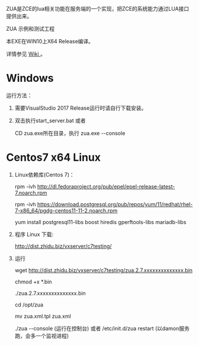 ZUA是ZCE的lua相关功能在服务端的一个实现，把ZCE的系统能力通过LUA接口提供出来。

ZUA 示例和测试工程

本EXE在WIN10上X64 Release编译。

详情参见  <a href="https://github.com/ymwang78/zua/wiki"> Wiki </a>。

<h1> Windows </h1> 

运行方法：

1. 需要VisualStudio 2017 Release运行时请自行下载安装。

2. 双击执行start_server.bat 或者

   CD zua.exe所在目录，执行 zua.exe --console

<h1> Centos7 x64 Linux  </h1>

1. Linux依赖库(Centos 7)：

    rpm -ivh  http://dl.fedoraproject.org/pub/epel/epel-release-latest-7.noarch.rpm

    rpm -ivh https://download.postgresql.org/pub/repos/yum/11/redhat/rhel-7-x86_64/pgdg-centos11-11-2.noarch.rpm
    
    yum install postgresql11-libs boost hiredis gperftools-libs mariadb-libs
    
2. 程序 Linux 下载:

    http://dist.zhidu.biz/vxserver/c7testing/

3. 运行

    wget http://dist.zhidu.biz/vxserver/c7testing/zua.2.7.xxxxxxxxxxxxxx.bin
    
    chmod +x *.bin
    
    ./zua.2.7.xxxxxxxxxxxxxx.bin
    
    cd /opt/zua
    
    mv zua.xml.tpl zua.xml
    
    ./zua --console  (运行在控制台) 或者 /etc/init.d/zua restart (以damon服务跑，会多一个监视进程)


